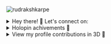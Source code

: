 <p align="left"> <img src="https://komarev.com/ghpvc/?username=rudrakshkarpe&color=blue" alt="rudrakshkarpe" /> </p> 

<!--
![GitHub Background](src/Matrix-rudraksh.gif)
-->
<!--- ![profile-image-art](https://github.com/rudrakshkarpe/rudrakshkarpe/assets/78851635/4bb0c75b-a290-41b9-8130-774a4b4da660) --->

<details>
<summary> Hey there! 👋 Let's connect on: </summary>
<div align="center">

| Platform        | Address                                                                 |
|-----------------|-------------------------------------------------------------------------|
| 🌐 Portfolio:   | [www.rudrakshkarpe.netlify.app](https://www.rudrakshkarpe.netlify.app) [pretty old 🚧] |
| 📧 Mail:        | [rudraksh.karpe@gmail.com](mailto:rudraksh.karpe@gmail.com)             |
| 👥 LinkedIn:    | [linkedin.com/in/rudrakshkarpe](https://www.linkedin.com/in/rudrakshkarpe) |
| 🐦 Twitter:     | [twitter.com/rudrakshkarpe](https://twitter.com/rudrakshkarpe)          |

</div>


</details>

<!--
[![Twitter Badge](https://img.shields.io/badge/-rudrakshkarpe-blue?style=flat-square&logo=Twitter&logoColor=white&link=https://www.linkedin.com/in/rudrakshkarpe)](https://www.twitter.com/rudrakshkarpe/)
[![Gmail Badge](https://img.shields.io/badge/-rudraksh.karpe@gmail.com-c14438?style=flat-square&logo=Gmail&logoColor=white&link=mailto:rudraksh.karpe@gmail.com)](mailto:rudraksh.karpe@gmail.com)
[![Linkedin Badge](https://img.shields.io/badge/-rudrakshkarpe-blue?style=flat-square&logo=Linkedin&logoColor=white&link=https://www.linkedin.com/in/kirtanchandak/)](https://www.linkedin.com/in/rudrakshkarpe)
-->
<details>
 <summary>Holopin achivements 💫</summary>
 
<!--Holopin-board-->
<div align="center">
    <a href="https://www.holopin.io/@rudrakshkarpe"><img height="215" src="https://holopin.io/api/user/board?user=rudrakshkarpe"></a>
</div>
 
</details>


<details>
<summary>View my profile contributions in 3D 👀</summary>

 <!-- profile 3d contributor view -->
<img height="600" src="/profile-3d-contrib/profile-night-rainbow.svg" />

<!--- streak meter --->
<p align="center">
  <img src="https://streak-stats.demolab.com?user=rudrakshkarpe&theme=github-dark&hide_border=true&hide_total_contributions=true&hide_longest_streak=true)](https://git.io/streak-stats" alt="Rudraksh's Github Stats">
</p>

</details>


<!----
<img height="150" alt="Thanks for visiting me" width="100%" src="https://github.com/rudrakshkarpe/rudrakshkarpe/blob/master/src/message.svg" />
--->
